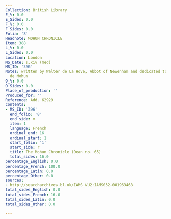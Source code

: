 ```yaml
---
Collection: British Library
E_%: 0.0
E_Sides: 0.0
F_%: 0.0
F_Sides: 0.0
Folia: '8'
Headnote: MOHUN CHRONICLE
Item: 388
L_%: 0.0
L_Sides: 0.0
Location: London
MS_Date: s.xiv (med)
MS_ID: '396'
Notes: written by Walter de La Hove, Abbot of Newenham and dedicated to Lady Joan
  de Mohun
O_%: 0.0
O_Sides: 0.0
Place_of_production: ''
Produced_for: ''
Reference: Add. 62929
contents:
- MS_ID: '396'
  end_folio: '8'
  end_side: v
  item: 1
  language: French
  ordinal_end: 16
  ordinal_start: 1
  start_folio: '1'
  start_side: r
  title: The Mohun Chronicle (Dean no. 65)
  total_sides: 16.0
percentage_English: 0.0
percentage_French: 100.0
percentage_Latin: 0.0
percentage_Other: 0.0
sources:
- http://searcharchives.bl.uk/IAMS_VU2:IAMS032-001963468
total_sides_English: 0.0
total_sides_French: 16.0
total_sides_Latin: 0.0
total_sides_Other: 0.0

---
```

